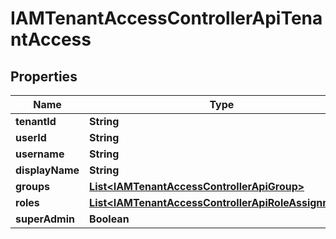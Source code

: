 

# IAMTenantAccessControllerApiTenantAccess


## Properties

| Name | Type | Description | Notes |
|------------ | ------------- | ------------- | -------------|
|**tenantId** | **String** |  |  |
|**userId** | **String** |  |  |
|**username** | **String** |  |  |
|**displayName** | **String** |  |  |
|**groups** | [**List&lt;IAMTenantAccessControllerApiGroup&gt;**](IAMTenantAccessControllerApiGroup.md) |  |  |
|**roles** | [**List&lt;IAMTenantAccessControllerApiRoleAssignment&gt;**](IAMTenantAccessControllerApiRoleAssignment.md) |  |  |
|**superAdmin** | **Boolean** |  |  |



